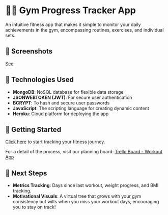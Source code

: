 # 🏋️‍♂️ Gym Progress Tracker App

An intuitive fitness app that makes it simple to monitor your daily achievements in the gym, encompassing routines, exercises, and individual sets.

## 📸 Screenshots

[See](https://github.com/linguosity/work-out-app-frontend/blob/main/README.md)

## 🔧 Technologies Used

- **MongoDB**: NoSQL database for flexible data storage
- **JSONWEBTOKEN (JWT)**: For secure user authentication
- **BCRYPT**: To hash and secure user passwords
- **JavaScript**: The scripting language for creating dynamic content
- **Heroku**: Cloud platform for deploying the app

## 🚀 Getting Started

[Click here](https://fitnessapp-dba780bed1f6.herokuapp.com/api/) to start tracking your fitness journey.

For a detail of the process, visit our planning board:
[Trello Board - Workout App](https://trello.com/b/uXBrN7si/work-out-app)

## 🌱 Next Steps

- **Metrics Tracking**: Days since last workout, weight progress, and BMI tracking.
- **Motivational Visuals**: A virtual tree that grows with your gym consistency but wilts when you miss your workout days, encouraging you to stay on track!
